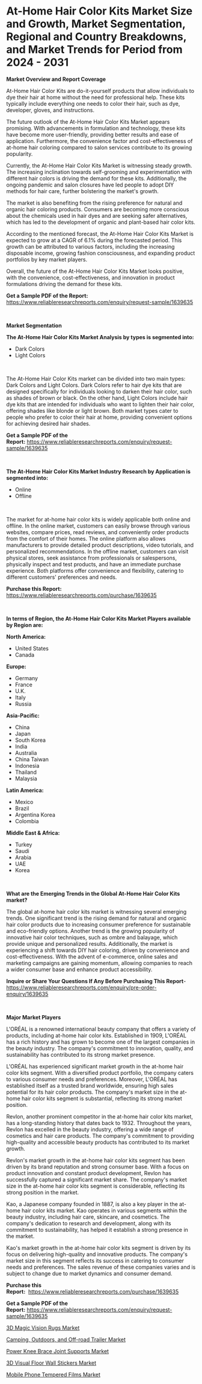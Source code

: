 <p><h1>At-Home Hair Color Kits Market Size and Growth, Market Segmentation, Regional and Country Breakdowns, and Market Trends for Period from 2024 -  2031</h1></p><p><strong>Market Overview and Report Coverage</strong></p>
<p><p>At-Home Hair Color Kits are do-it-yourself products that allow individuals to dye their hair at home without the need for professional help. These kits typically include everything one needs to color their hair, such as dye, developer, gloves, and instructions.</p><p>The future outlook of the At-Home Hair Color Kits Market appears promising. With advancements in formulation and technology, these kits have become more user-friendly, providing better results and ease of application. Furthermore, the convenience factor and cost-effectiveness of at-home hair coloring compared to salon services contribute to its growing popularity.</p><p>Currently, the At-Home Hair Color Kits Market is witnessing steady growth. The increasing inclination towards self-grooming and experimentation with different hair colors is driving the demand for these kits. Additionally, the ongoing pandemic and salon closures have led people to adopt DIY methods for hair care, further bolstering the market's growth.</p><p>The market is also benefiting from the rising preference for natural and organic hair coloring products. Consumers are becoming more conscious about the chemicals used in hair dyes and are seeking safer alternatives, which has led to the development of organic and plant-based hair color kits.</p><p>According to the mentioned forecast, the At-Home Hair Color Kits Market is expected to grow at a CAGR of 6.1% during the forecasted period. This growth can be attributed to various factors, including the increasing disposable income, growing fashion consciousness, and expanding product portfolios by key market players.</p><p>Overall, the future of the At-Home Hair Color Kits Market looks positive, with the convenience, cost-effectiveness, and innovation in product formulations driving the demand for these kits.</p></p>
<p><strong>Get a Sample PDF of the Report:</strong> <a href="https://www.reliableresearchreports.com/enquiry/request-sample/1639635">https://www.reliableresearchreports.com/enquiry/request-sample/1639635</a></p>
<p>&nbsp;</p>
<p><strong>Market Segmentation</strong></p>
<p><strong>The At-Home Hair Color Kits Market Analysis by types is segmented into:</strong></p>
<p><ul><li>Dark Colors</li><li>Light Colors</li></ul></p>
<p>&nbsp;</p>
<p><p>The At-Home Hair Color Kits market can be divided into two main types: Dark Colors and Light Colors. Dark Colors refer to hair dye kits that are designed specifically for individuals looking to darken their hair color, such as shades of brown or black. On the other hand, Light Colors include hair dye kits that are intended for individuals who want to lighten their hair color, offering shades like blonde or light brown. Both market types cater to people who prefer to color their hair at home, providing convenient options for achieving desired hair shades.</p></p>
<p><strong>Get a Sample PDF of the Report:</strong>&nbsp;<a href="https://www.reliableresearchreports.com/enquiry/request-sample/1639635">https://www.reliableresearchreports.com/enquiry/request-sample/1639635</a></p>
<p>&nbsp;</p>
<p><strong>The At-Home Hair Color Kits Market Industry Research by Application is segmented into:</strong></p>
<p><ul><li>Online</li><li>Offline</li></ul></p>
<p>&nbsp;</p>
<p><p>The market for at-home hair color kits is widely applicable both online and offline. In the online market, customers can easily browse through various websites, compare prices, read reviews, and conveniently order products from the comfort of their homes. The online platform also allows manufacturers to provide detailed product descriptions, video tutorials, and personalized recommendations. In the offline market, customers can visit physical stores, seek assistance from professionals or salespersons, physically inspect and test products, and have an immediate purchase experience. Both platforms offer convenience and flexibility, catering to different customers' preferences and needs.</p></p>
<p><strong>Purchase this Report:</strong>&nbsp; <a href="https://www.reliableresearchreports.com/purchase/1639635">https://www.reliableresearchreports.com/purchase/1639635</a></p>
<p>&nbsp;</p>
<p><strong>In terms of Region, the At-Home Hair Color Kits Market Players available by Region are:</strong></p>
<p>
    <p> <strong> North America: </strong>
        <ul>
            <li>United States</li>
            <li>Canada</li>
        </ul>
        </p> 
    <p> <strong> Europe: </strong>
        <ul>
            <li>Germany</li>
            <li>France</li>
            <li>U.K.</li>
            <li>Italy</li>
            <li>Russia</li>
        </ul>
        </p> 
    <p> <strong> Asia-Pacific: </strong>
        <ul>
            <li>China</li>
            <li>Japan</li>
            <li>South Korea</li>
            <li>India</li>
            <li>Australia</li>
            <li>China Taiwan</li>
            <li>Indonesia</li>
            <li>Thailand</li>
            <li>Malaysia</li>
        </ul>
        </p> 
    <p> <strong> Latin America: </strong>
        <ul>
            <li>Mexico</li>
            <li>Brazil</li>
            <li>Argentina Korea</li>
            <li>Colombia</li>
        </ul>
        </p> 
    <p> <strong> Middle East & Africa: </strong>
        <ul>
            <li>Turkey</li>
            <li>Saudi</li>
            <li>Arabia</li>
            <li>UAE</li>
            <li>Korea</li>
        </ul>
    </p>
    </p>
<p>&nbsp;</p>
<p><strong>What are the Emerging Trends in the Global At-Home Hair Color Kits market?</strong></p>
<p><p>The global at-home hair color kits market is witnessing several emerging trends. One significant trend is the rising demand for natural and organic hair color products due to increasing consumer preference for sustainable and eco-friendly options. Another trend is the growing popularity of innovative hair color techniques, such as ombre and balayage, which provide unique and personalized results. Additionally, the market is experiencing a shift towards DIY hair coloring, driven by convenience and cost-effectiveness. With the advent of e-commerce, online sales and marketing campaigns are gaining momentum, allowing companies to reach a wider consumer base and enhance product accessibility.</p></p>
<p><strong>Inquire or Share Your Questions If Any Before Purchasing This Report</strong>- <a href="https://www.reliableresearchreports.com/enquiry/pre-order-enquiry/1639635">https://www.reliableresearchreports.com/enquiry/pre-order-enquiry/1639635</a></p>
<p>&nbsp;</p>
<p><strong>Major Market Players</strong></p>
<p><p>L'ORÉAL is a renowned international beauty company that offers a variety of products, including at-home hair color kits. Established in 1909, L'ORÉAL has a rich history and has grown to become one of the largest companies in the beauty industry. The company's commitment to innovation, quality, and sustainability has contributed to its strong market presence.</p><p>L'ORÉAL has experienced significant market growth in the at-home hair color kits segment. With a diversified product portfolio, the company caters to various consumer needs and preferences. Moreover, L'ORÉAL has established itself as a trusted brand worldwide, ensuring high sales potential for its hair color products. The company's market size in the at-home hair color kits segment is substantial, reflecting its strong market position.</p><p>Revlon, another prominent competitor in the at-home hair color kits market, has a long-standing history that dates back to 1932. Throughout the years, Revlon has excelled in the beauty industry, offering a wide range of cosmetics and hair care products. The company's commitment to providing high-quality and accessible beauty products has contributed to its market growth.</p><p>Revlon's market growth in the at-home hair color kits segment has been driven by its brand reputation and strong consumer base. With a focus on product innovation and constant product development, Revlon has successfully captured a significant market share. The company's market size in the at-home hair color kits segment is considerable, reflecting its strong position in the market.</p><p>Kao, a Japanese company founded in 1887, is also a key player in the at-home hair color kits market. Kao operates in various segments within the beauty industry, including hair care, skincare, and cosmetics. The company's dedication to research and development, along with its commitment to sustainability, has helped it establish a strong presence in the market.</p><p>Kao's market growth in the at-home hair color kits segment is driven by its focus on delivering high-quality and innovative products. The company's market size in this segment reflects its success in catering to consumer needs and preferences. The sales revenue of these companies varies and is subject to change due to market dynamics and consumer demand.</p></p>
<p><strong>Purchase this Report:</strong>&nbsp;&nbsp;<a href="https://www.reliableresearchreports.com/purchase/1639635">https://www.reliableresearchreports.com/purchase/1639635</a></p>
<p></p>
<p><strong>Get a Sample PDF of the Report:</strong>&nbsp;<a href="https://www.reliableresearchreports.com/enquiry/request-sample/1639635">https://www.reliableresearchreports.com/enquiry/request-sample/1639635</a></p>
<p><p><a href="https://github.com/ruslanpoljakovrd177/Market-Research-Report-List-2/blob/main/3d-magic-vision-rugs-market.md">3D Magic Vision Rugs Market</a></p><p><a href="https://github.com/dziulagalemab/Market-Research-Report-List-2/blob/main/camping-outdoors-and-off-road-trailer-market.md">Camping, Outdoors, and Off-road Trailer Market</a></p><p><a href="https://github.com/gulaimolin/Market-Research-Report-List-2/blob/main/power-knee-brace-joint-supports-market.md">Power Knee Brace Joint Supports Market</a></p><p><a href="https://github.com/grishafomin4852/Market-Research-Report-List-2/blob/main/3d-visual-floor-wall-stickers-market.md">3D Visual Floor Wall Stickers Market</a></p><p><a href="https://github.com/abbypearson7765/Market-Research-Report-List-2/blob/main/mobile-phone-tempered-films-market.md">Mobile Phone Tempered Films Market</a></p></p>